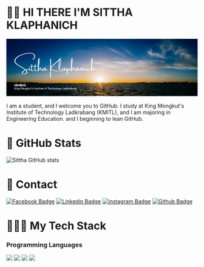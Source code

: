# 👋🏻 HI THERE I'M SITTHA KLAPHANICH

![Alt text](./Images/1.png)

I am a student, and I welcome you to GitHub. I study at King Mongkut's Institute of Technology Ladkrabang (KMITL), and I am majoring in Engineering Education. 
and I beginning to lean GitHub.

# 🚀 GitHub Stats
![ Sittha GitHub stats](https://github-readme-stats.vercel.app/api?username=SitthaKlaphanich&show_icons=true&theme=transparent)

# 📱 Contact 

[![Facebook Badge](https://img.shields.io/badge/-Sittha_Klaphanich-blue?style=flat&logo=Facebook&logoColor=white&link=https://www.facebook.com/profile.php?id=100010273261426)](https://www.facebook.com/profile.php?id=100010273261426)
[![Linkedin Badge](https://img.shields.io/badge/-Sittha_Klaphanich-blue?style=flat&logo=Linkedin&logoColor=white&link=https://www.linkedin.com/in/sittha-klaphanich-a79973b1/)](https://www.linkedin.com/in/sittha-klaphanich-a79973b1/)
[![instagram Badge](https://img.shields.io/badge/-Sittha_Klaphanich-E4405F?style=flat&logo=instagram&logoColor=white&link=https://www.instagram.com/sittha_klaphanich/)](https://www.instagram.com/sittha_klaphanich/)
[![Github Badge](https://img.shields.io/badge/-Sittha_Klaphanich-181717?sytle=flat&logo=Github&logoColor=white&link=https://github.com/SitthaKlaphanich)](https://github.com/SitthaKlaphanich)

# 👨🏻‍💻 My Tech Stack

### Programming Languages

<img height="50" src="https://user-images.githubusercontent.com/25181517/192106070-46255bcf-65e6-4c6b-a296-bf8d0d8fb2a7.png"> <img height="50" src="https://user-images.githubusercontent.com/25181517/192106073-90fffafe-3562-4ff9-a37e-c77a2da0ff58.png"> 
<img height="50" src="https://user-images.githubusercontent.com/25181517/121405384-444d7300-c95d-11eb-959f-913020d3bf90.png"> <img height="50" src="https://user-images.githubusercontent.com/25181517/183423507-c056a6f9-1ba8-4312-a350-19bcbc5a8697.png"> 





